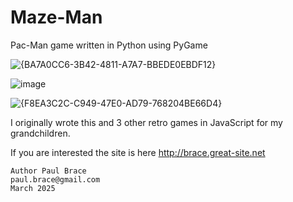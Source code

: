 # Maze-Man
 Pac-Man game written in Python using PyGame

![{BA7A0CC6-3B42-4811-A7A7-BBEDE0EBDF12}](https://github.com/user-attachments/assets/66e97441-eda8-4c61-a579-9fc0c80f1e84)

![image](https://github.com/user-attachments/assets/d182344b-2c17-4c42-83f4-41017a98e705)

![{F8EA3C2C-C949-47E0-AD79-768204BE66D4}](https://github.com/user-attachments/assets/258c8ffc-925b-4c4b-8112-2c76dce1f0c2)


I originally wrote this and 3 other retro games in JavaScript for my grandchildren.

If you are interested the site is here http://brace.great-site.net 

    Author Paul Brace
    paul.brace@gmail.com
    March 2025
